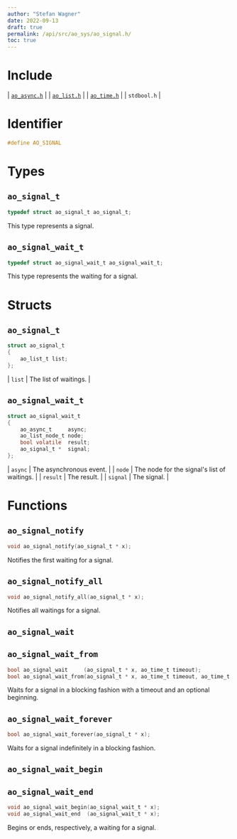 ```yaml
---
author: "Stefan Wagner"
date: 2022-09-13
draft: true
permalink: /api/src/ao_sys/ao_signal.h/
toc: true
---
```


# Include

| [`ao_async.h`](ao_async.h.md) |
| [`ao_list.h`](../ao/ao_list.h.md) |
| [`ao_time.h`](ao_time.h.md) |
| `stdbool.h` |

# Identifier

```c
#define AO_SIGNAL
```

# Types

## `ao_signal_t`

```c
typedef struct ao_signal_t ao_signal_t;
```

This type represents a signal.

## `ao_signal_wait_t`

```c
typedef struct ao_signal_wait_t ao_signal_wait_t;
```

This type represents the waiting for a signal.

# Structs

## `ao_signal_t`

```c
struct ao_signal_t
{
    ao_list_t list;
};
```

| `list` | The list of waitings. |

## `ao_signal_wait_t`

```c
struct ao_signal_wait_t
{
    ao_async_t     async;
    ao_list_node_t node;
    bool volatile  result;
    ao_signal_t *  signal;
};
```

| `async` | The asynchronous event. |
| `node` | The node for the signal's list of waitings. |
| `result` | The result. |
| `signal` | The signal. |

# Functions

## `ao_signal_notify`

```c
void ao_signal_notify(ao_signal_t * x);
```

Notifies the first waiting for a signal.

## `ao_signal_notify_all`

```c
void ao_signal_notify_all(ao_signal_t * x);
```

Notifies all waitings for a signal.

## `ao_signal_wait`
## `ao_signal_wait_from`

```c
bool ao_signal_wait     (ao_signal_t * x, ao_time_t timeout);
bool ao_signal_wait_from(ao_signal_t * x, ao_time_t timeout, ao_time_t beginning);
```

Waits for a signal in a blocking fashion with a timeout and an optional beginning.

## `ao_signal_wait_forever`

```c
bool ao_signal_wait_forever(ao_signal_t * x);
```

Waits for a signal indefinitely in a blocking fashion.

## `ao_signal_wait_begin`
## `ao_signal_wait_end`

```c
void ao_signal_wait_begin(ao_signal_wait_t * x);
void ao_signal_wait_end  (ao_signal_wait_t * x);
```

Begins or ends, respectively, a waiting for a signal.
